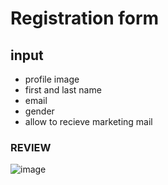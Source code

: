 # Registration form

## input
  - profile image
  - first and last name
  - email
  - gender
  - allow to recieve marketing mail

### REVIEW


![image](https://user-images.githubusercontent.com/108524122/213777585-63a7e091-bd59-40bf-a90d-40073d683e3d.png)
